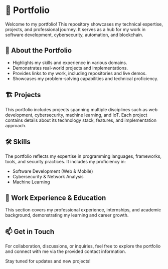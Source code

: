 # 🚀 Portfolio

Welcome to my portfolio! This repository showcases my technical expertise, projects, and professional journey. It serves as a hub for my work in software development, cybersecurity, automation, and blockchain.

## 📌 About the Portfolio
- Highlights my skills and experience in various domains.
- Demonstrates real-world projects and implementations.
- Provides links to my work, including repositories and live demos.
- Showcases my problem-solving capabilities and technical proficiency.

## 🏗️ Projects
This portfolio includes projects spanning multiple disciplines such as web development, cybersecurity, machine learning, and IoT. Each project contains details about its technology stack, features, and implementation approach.

## 🛠️ Skills
The portfolio reflects my expertise in programming languages, frameworks, tools, and security practices. It includes my proficiency in:
- Software Development (Web & Mobile)
- Cybersecurity & Network Analysis
- Machine Learning

## 📅 Work Experience & Education
This section covers my professional experience, internships, and academic background, demonstrating my learning and career growth.

## 📫 Get in Touch
For collaboration, discussions, or inquiries, feel free to explore the portfolio and connect with me via the provided contact information.

Stay tuned for updates and new projects!
